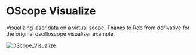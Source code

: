 # OScope Visualize

Visualizing laser data on a virtual scope. Thanks to Rob from derivative for the original oscilloscope visualizer example.

![OScope_Visualize](https://raw.githubusercontent.com/tgreiser/etherdream-touch-designer/master/OScope_Visualize/oscope.png)

